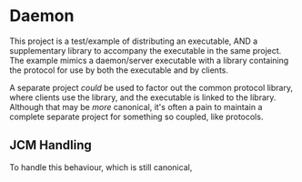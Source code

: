 # Daemon

This project is a test/example of distributing an executable, AND a supplementary library to
accompany the executable in the same project. The example mimics a daemon/server executable with a
library containing the protocol for use by both the executable and by clients.

A separate project *could* be used to factor out the common protocol library, where clients use the
library, and the executable is linked to the library. Although that may be *more* canonical, it's
often a pain to maintain a complete separate project for something so coupled, like protocols.

## JCM Handling

To handle this behaviour, which is still canonical, 